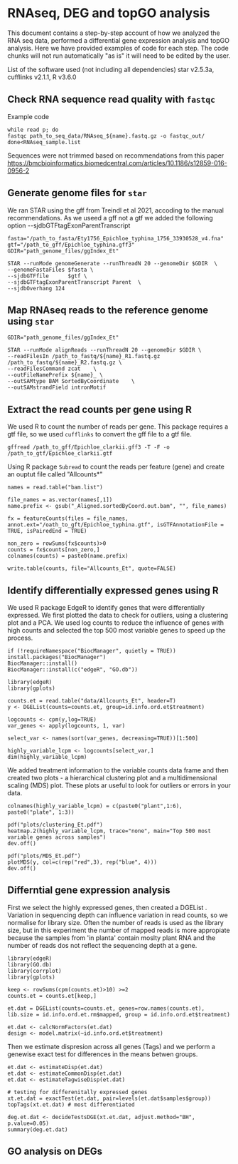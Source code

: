 # RNAseq, DEG and topGO analysis 
This document contains a step-by-step account of how we analyzed the RNA seq data, performed a differential gene expression analysis and topGO analysis.  Here we have provided examples of code for each step. The code chunks will not run automatically "as is" it will need to be edited by the user.

List of the software used (not including all dependencies)
star v2.5.3a, cufflinks v2.1.1, R v3.6.0


## Check RNA sequence read quality with ```fastqc```
Example code

```
while read p; do
fastqc path_to_seq_data/RNAseq_${name}.fastq.gz -o fastqc_out/
done<RNAseq_sample.list

```
Sequences were not trimmed based on recommendations from this paper
https://bmcbioinformatics.biomedcentral.com/articles/10.1186/s12859-016-0956-2


## Generate genome files for ```star``` 
We ran STAR using the gff from Treindl et al 2021, accoding to the manual recommendations. As we useed a gff not a gtf we added the following option --sjdbGTFtagExonParentTranscript

```
fasta="/path_to_fasta/Ety1756_Epichloe_typhina_1756_33930528_v4.fna"
gtf="/path_to_gff/Epichloe_typhina.gff3"
GDIR="path_genome_files/ggIndex_Et"

STAR --runMode genomeGenerate --runThreadN 20 --genomeDir $GDIR  \
--genomeFastaFiles $fasta \
--sjdbGTFfile      $gtf \
--sjdbGTFtagExonParentTranscript Parent  \
--sjdbOverhang 124

```

## Map RNAseq reads to the reference genome using ```star```
```
GDIR="path_genome_files/ggIndex_Et"

STAR --runMode alignReads --runThreadN 20 --genomeDir $GDIR \
--readFilesIn /path_to_fastq/${name}_R1.fastq.gz /path_to_fastq/${name}_R2.fastq.gz \
--readFilesCommand zcat    \
--outFileNamePrefix ${name}_ \
--outSAMtype BAM SortedByCoordinate    \
--outSAMstrandField intronMotif 

```

## Extract the read counts per gene using R

We used R to count the number of reads per gene. This package requires a gtf file, so we used  ``cufflinks`` to convert the gff file to a gtf file.
```
gffread /path_to_gff/Epichloe_clarkii.gff3 -T -F -o /path_to_gtf/Epichloe_clarkii.gtf

```
Using R package  ``Subread`` to count the reads per feature (gene) and create an ouptut file called "Allcounts*"

```
names = read.table("bam.list")

file_names = as.vector(names[,1])
name.prefix <- gsub("_Aligned.sortedByCoord.out.bam", "", file_names)

fx = featureCounts(files = file_names, annot.ext="/oath_to_gft/Epichloe_typhina.gtf", isGTFAnnotationFile = TRUE, isPairedEnd = TRUE)

non_zero = rowSums(fx$counts)>0
counts = fx$counts[non_zero,]
colnames(counts) = paste0(name.prefix)

write.table(counts, file="Allcounts_Et", quote=FALSE)

```

## Identify differentially expressed genes using R

We used R package EdgeR to identify genes that were differentially expressed. We first plotted the data to check for outliers, using a clustering plot and a PCA. We used log counts to reduce the influence of genes with high counts and selected the top 500 most variable genes to speed up the process.

```
if (!requireNamespace("BiocManager", quietly = TRUE))
install.packages("BiocManager")
BiocManager::install()
BiocManager::install(c("edgeR", "GO.db"))

library(edgeR)
library(gplots) 

counts.et = read.table("data/Allcounts_Et", header=T)
y <- DGEList(counts=counts.et, group=id.info.ord.et$treatment)

logcounts <- cpm(y,log=TRUE)
var_genes <- apply(logcounts, 1, var)

select_var <- names(sort(var_genes, decreasing=TRUE))[1:500]

highly_variable_lcpm <- logcounts[select_var,]
dim(highly_variable_lcpm)
```

We added treatment information to the variable counts data frame and then created two plots - a hierarchical clustering plot and a multidimensional scaling (MDS) plot. These plots ar useful to look for outliers or errors in your data.
```
colnames(highly_variable_lcpm) = c(paste0("plant",1:6), paste0("plate", 1:3))

pdf("plots/clustering_Et.pdf")
heatmap.2(highly_variable_lcpm, trace="none", main="Top 500 most variable genes across samples")
dev.off()

pdf("plots/MDS_Et.pdf")
plotMDS(y, col=c(rep("red",3), rep("blue", 4)))
dev.off()

```

## Differntial gene expression analysis

First we select the highly expressed genes, then created a DGEList . Variation in sequencing depth can influence variation in read counts, so we normalise for library size. Often the number of reads is used as the library size, but in this experiment the number of mapped reads is more appropiate because the samples from 'in planta' contain moslty plant RNA and the number of reads dos not reflect the sequencing depth at a gene.

```
library(edgeR)
library(GO.db) 
library(corrplot)
library(gplots) 

keep <- rowSums(cpm(counts.et)>10) >=2 
counts.et = counts.et[keep,]

et.dat = DGEList(counts=counts.et, genes=row.names(counts.et), lib.size = id.info.ord.et.rm$mapped, group = id.info.ord.et$treatment)

et.dat <- calcNormFactors(et.dat)
design <- model.matrix(~id.info.ord.et$treatment)
```
Then we estimate dispresion across all genes (Tags) and we perform a genewise exact test for differences in the means betwen groups. 

```
et.dat <- estimateDisp(et.dat)
et.dat <- estimateCommonDisp(et.dat)
et.dat <- estimateTagwiseDisp(et.dat)

# testing for differenitally expressed genes
xt.et.dat = exactTest(et.dat, pair=levels(et.dat$samples$group))
topTags(xt.et.dat) # most differentiated 

deg.et.dat <- decideTestsDGE(xt.et.dat, adjust.method="BH", p.value=0.05)
summary(deg.et.dat)

```
## GO analysis on DEGs

